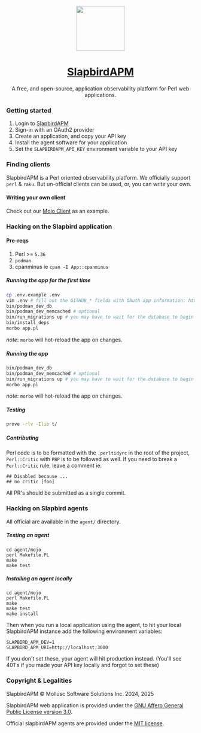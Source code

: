 <p align="center">
	<a href="https://slapbirdapm.com">
    <img width="130" height="120" src="https://github.com/rawleyfowler/slapbird/assets/75388349/bfbee229-59e9-44ea-9249-8707af4322b0"/>
	</a>
</p>
<h1 align="center"><a href="https://www.slapbirdapm.com">SlapbirdAPM</a></h1>
<p align="center">
  A free, and open-source, application observability platform for Perl web applications.
</p>

### Getting started

1. Login to [SlapbirdAPM](https://www.slapbirdapm.com)
2. Sign-in with an OAuth2 provider
3. Create an application, and copy your API key
4. Install the agent software for your application
6. Set the `SLAPBIRDAPM_API_KEY` environment variable to your API key

### Finding clients

SlapbirdAPM is a Perl oriented observability platform. We officially support
`perl` & `raku`. But un-official clients can be used, or, you can write your own.

#### Writing your own client

Check out our [Mojo Client](https://github.com/mollusc-labs/slapbird/tree/main/agent/mojo) as an example.

### Hacking on the Slapbird application

#### Pre-reqs

1. Perl >= `5.36`
2. `podman`
3. cpanminus ie `cpan -I App::cpanminus`

##### Running the app for the first time

```sh
cp .env.example .env
vim .env # fill out the GITHUB_* fields with OAuth app information: https://github.com/settings/developers
bin/podman_dev_db
bin/podman_dev_memcached # optional
bin/run_migrations up # you may have to wait for the database to begin accepting connections
bin/install_deps
morbo app.pl
```

*note*: `morbo` will hot-reload the app on changes.

##### Running the app

```sh
bin/podman_dev_db
bin/podman_dev_memcached # optional
bin/run_migrations up # you may have to wait for the database to begin accepting connections
morbo app.pl
```

*note*: `morbo` will hot-reload the app on changes.

##### Testing

```sh
prove -rlv -Ilib t/
```

##### Contributing

Perl code is to be formatted with the `.perltidyrc` in the root of the project, `Perl::Critic` with `PBP`
is to be followed as well. If you need to break a `Perl::Critic` rule, leave a comment ie: 

```
## Disabled because ...
## no critic [foo]
```

All PR's should be submitted as a single commit.

### Hacking on Slapbird agents

All official are available in the `agent/` directory.

##### Testing an agent

```
cd agent/mojo
perl Makefile.PL
make
make test
```

##### Installing an agent locally

```
cd agent/mojo
perl Makefile.PL
make
make test
make install
```

Then when you run a local application using the agent, to hit your local SlapbirdAPM instance add the following environment variables:

```
SLAPBIRD_APM_DEV=1
SLAPBIRD_APM_URI=http://localhost:3000
```

If you don't set these, your agent will hit production instead. (You'll see 401's if you made your API key locally and forgot to set these)

### Copyright & Legalities

SlapbirdAPM &copy; Mollusc Software Solutions Inc. 2024, 2025

SlapbirdAPM web application is provided under the [GNU Affero General Public License version 3.0](https://www.gnu.org/licenses/agpl-3.0.en.html).

Official slapbirdAPM agents are provided under the [MIT license](https://opensource.org/license/mit).
